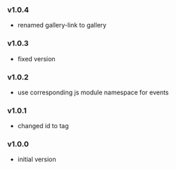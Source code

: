 ### v1.0.4
- renamed gallery-link to gallery

### v1.0.3
- fixed version

### v1.0.2
- use corresponding js module namespace for events

### v1.0.1
- changed id to tag

### v1.0.0
- initial version